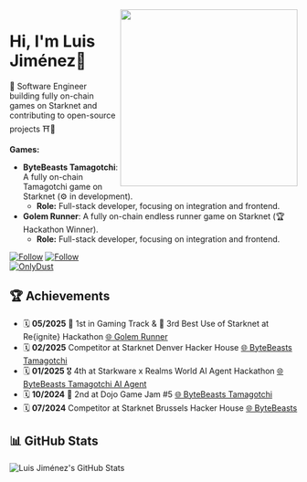 <img align='right' src="https://media3.giphy.com/media/v1.Y2lkPTc5MGI3NjExc2V6cHR4ZHVkZTJqMWlmYzBmMWcwZml1c293eXlrcnNpdmE2czV4dCZlcD12MV9pbnRlcm5hbF9naWZfYnlfaWQmY3Q9Zw/GRSnxyhJnPsaQy9YLn/giphy.webp" width="310" >

<h1>Hi, I'm Luis Jiménez👋</h1>

🚀 Software Engineer building fully on-chain games on Starknet and contributing to open-source projects ⛩️🐉  

**Games:**  
- **ByteBeasts Tamagotchi**: A fully on-chain Tamagotchi game on Starknet (⚙️ in development).  
  - **Role:** Full-stack developer, focusing on integration and frontend.  
- **Golem Runner**: A fully on-chain endless runner game on Starknet (🏆 Hackathon Winner).  
  - **Role:** Full-stack developer, focusing on integration and frontend.   

[![Follow](https://img.shields.io/github/followers/jimenezz22?label=Follow&style=social)](https://github.com/jimenezz22)
[![Follow](https://img.shields.io/twitter/follow/devJimenezz22?label=Follow&style=social)](https://x.com/devJimenezz22)  
[![OnlyDust](https://img.shields.io/badge/OnlyDust-Profile-blue?style=flat&logo=onlydust)](https://app.onlydust.com/u/jimenezz22)


## 🏆 Achievements
- 🗓️ **05/2025** 🥇 1st in Gaming Track & 🥉 3rd Best Use of Starknet at Re{ignite} Hackathon [🌐 Golem Runner](https://www.hackquest.io/hackathons/Starknet-Hackathon-Re%7Bignite%7D)
- 🗓️ **02/2025** Competitor at Starknet Denver Hacker House [🌐 ByteBeasts Tamagotchi](https://github.com/ByteBuildersLabs/BabyBeastsv2)
- 🗓️ **01/2025** 🎖️ 4th at Starkware x Realms World AI Agent Hackathon [🌐 ByteBeasts Tamagotchi AI Agent](https://github.com/ByteBuildersLabs/BabyBeastsv2)
- 🗓️ **10/2024** 🥈 2nd at Dojo Game Jam #5 [🌐 ByteBeasts Tamagotchi](https://github.com/ByteBuildersLabs/BabyBeastsv2)
- 🗓️ **07/2024** Competitor at Starknet Brussels Hacker House [🌐 ByteBeasts](https://github.com/ByteBuildersLabs/ByteBeastsFrontend)


## 📊 GitHub Stats
![Luis Jiménez's GitHub Stats](https://github-readme-stats.vercel.app/api?username=jimenezz22&show_icons=true&theme=radical)
